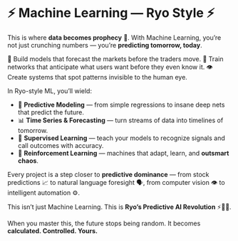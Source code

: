 <h1>⚡ Machine Learning — Ryo Style ⚡</h1>  

This is where **data becomes prophecy** 📜. With Machine Learning, you’re not just crunching numbers — you’re **predicting tomorrow, today**.

🚀 Build models that forecast the markets before the traders move.
🧠 Train networks that anticipate what users want before they even know it.
👁️ Create systems that spot patterns invisible to the human eye.

In Ryo-style ML, you’ll wield:

* 🔮 **Predictive Modeling** — from simple regressions to insane deep nets that predict the future.
* 📊 **Time Series & Forecasting** — turn streams of data into timelines of tomorrow.
* 🧩 **Supervised Learning** — teach your models to recognize signals and call outcomes with accuracy.
* 🧠 **Reinforcement Learning** — machines that adapt, learn, and **outsmart chaos**.

Every project is a step closer to **predictive dominance** — from stock predictions 📈 to natural language foresight 🗣️, from computer vision 👁️ to intelligent automation ⚙️.

This isn’t just Machine Learning.
This is **Ryo’s Predictive AI Revolution** ⚡🤖🔮.

When you master this, the future stops being random.
It becomes **calculated. Controlled. Yours.**
